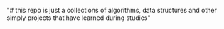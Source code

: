 "# this repo is just a collections of algorithms, data structures  and other simply projects thatihave learned during studies" 
